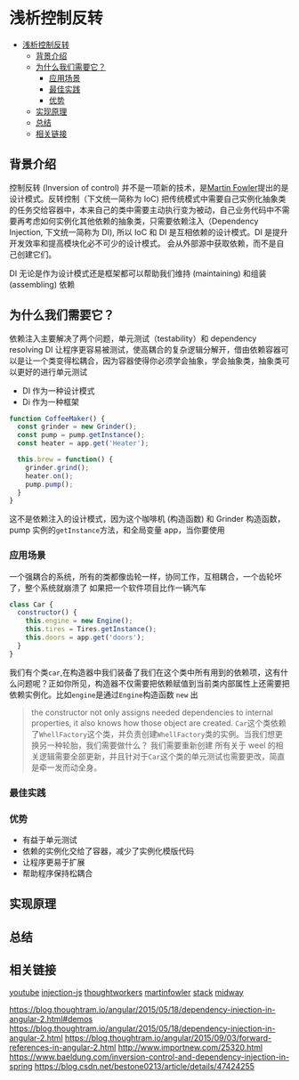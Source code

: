 # 浅析控制反转

- [浅析控制反转](#%E6%B5%85%E6%9E%90%E6%8E%A7%E5%88%B6%E5%8F%8D%E8%BD%AC)
  - [背景介绍](#%E8%83%8C%E6%99%AF%E4%BB%8B%E7%BB%8D)
  - [为什么我们需要它？](#%E4%B8%BA%E4%BB%80%E4%B9%88%E6%88%91%E4%BB%AC%E9%9C%80%E8%A6%81%E5%AE%83)
    - [应用场景](#%E5%BA%94%E7%94%A8%E5%9C%BA%E6%99%AF)
    - [最佳实践](#%E6%9C%80%E4%BD%B3%E5%AE%9E%E8%B7%B5)
    - [优势](#%E4%BC%98%E5%8A%BF)
  - [实现原理](#%E5%AE%9E%E7%8E%B0%E5%8E%9F%E7%90%86)
  - [总结](#%E6%80%BB%E7%BB%93)
  - [相关链接](#%E7%9B%B8%E5%85%B3%E9%93%BE%E6%8E%A5)

## 背景介绍

控制反转 (Inversion of control) 并不是一项新的技术，是[Martin Fowler](https://en.wikipedia.org/wiki/Martin_Fowler_(software_engineer))提出的是设计模式。反转控制（下文统一简称为 IoC) 把传统模式中需要自己实例化抽象类的任务交给容器中，本来自己的类中需要主动执行变为被动，自己业务代码中不需要再考虑如何实例化其他依赖的抽象类，只需要依赖注入（Dependency Injection, 下文统一简称为 DI), 所以 IoC 和 DI 是互相依赖的设计模式。DI 是提升开发效率和提高模块化必不可少的设计模式。
会从外部源中获取依赖，而不是自己创建它们。


DI 无论是作为设计模式还是框架都可以帮助我们维持 (maintaining) 和组装 (assembling) 依赖

## 为什么我们需要它？

依赖注入主要解决了两个问题，单元测试（testability）和 dependency resolving
DI 让程序更容易被测试，使高耦合的复杂逻辑分解开，借由依赖容器可以是让一个类变得松耦合，因为容器使得你必须学会抽象，学会抽象类，抽象类可以更好的进行单元测试

* DI 作为一种设计模式
* Di 作为一种框架

```js
function CoffeeMaker() {
  const grinder = new Grinder();
  const pump = pump.getInstance();
  const heater = app.get('Heater');

  this.brew = function() {
    grinder.grind();
    heater.on();
    pump.pump();
  }
}
```

这不是依赖注入的设计模式，因为这个咖啡机 (构造函数) 和 Grinder 构造函数，pump 实例的`getInstance`方法，和全局变量 app，当你要使用



### 应用场景

一个强耦合的系统，所有的类都像齿轮一样，协同工作，互相耦合，一个齿轮坏了，整个系统就崩溃了
如果把一个软件项目比作一辆汽车

```js
class Car {
  constructor() {
    this.engine = new Engine();
    this.tires = Tires.getInstance();
    this.doors = app.get('doors');
  }
}
```

我们有个类`car`,在构造器中我们装备了我们在这个类中所有用到的依赖项，这有什么问题呢？正如你所见，构造器不仅需要把依赖赋值到当前类内部属性上还需要把依赖实例化。比如`engine`是通过`Engine`构造函数 `new` 出
> the constructor not only assigns needed dependencies to internal properties, it also knows how those object are created. 
`Car`这个类依赖了`WhellFactory`这个类，并负责创建`WhellFactory`类的实例。当我们想更换另一种轮胎，我们需要做什么？
我们需要重新创建
所有关于 weel 的相关逻辑需要全部更新，并且针对于`Car`这个类的单元测试也需要更改，简直是牵一发而动全身。


### 最佳实践

### 优势

* 有益于单元测试
* 依赖的实例化交给了容器，减少了实例化模版代码
* 让程序更易于扩展
* 帮助程序保持松耦合

## 实现原理

## 总结

## 相关链接

[youtube](https://www.youtube.com/watch?v=QtDTfn8YxXg)
[injection-js](https://github.com/mgechev/injection-js)
[thoughtworkers](http://insights.thoughtworkers.org/injection/)
[martinfowler](https://martinfowler.com/articles/injection.html#InversionOfControl)
[stack](https://stackoverflow.com/questions/3058/what-is-inversion-of-control)
[](https://www.youtube.com/watch?v=pERhnBBae2)
[](https://www.youtube.com/watch?v=_OGGsf1ZXMs)
[midway](https://midwayjs.org/midway/ioc.html#%E8%8E%B7%E5%8F%96-ioc-%E5%AE%B9%E5%99%A8)
[](https://medium.freecodecamp.org/a-quick-intro-to-dependency-injection-what-it-is-and-when-to-use-it-7578c84fa88f)

https://blog.thoughtram.io/angular/2015/05/18/dependency-injection-in-angular-2.html#demos
https://blog.thoughtram.io/angular/2015/05/18/dependency-injection-in-angular-2.html
https://blog.thoughtram.io/angular/2015/09/03/forward-references-in-angular-2.html
http://www.importnew.com/25320.html
https://www.baeldung.com/inversion-control-and-dependency-injection-in-spring
https://blog.csdn.net/bestone0213/article/details/47424255